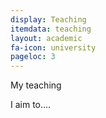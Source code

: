 ```yaml
---
display: Teaching
itemdata: teaching
layout: academic
fa-icon: university
pageloc: 3
---
```



My teaching

I aim to....
